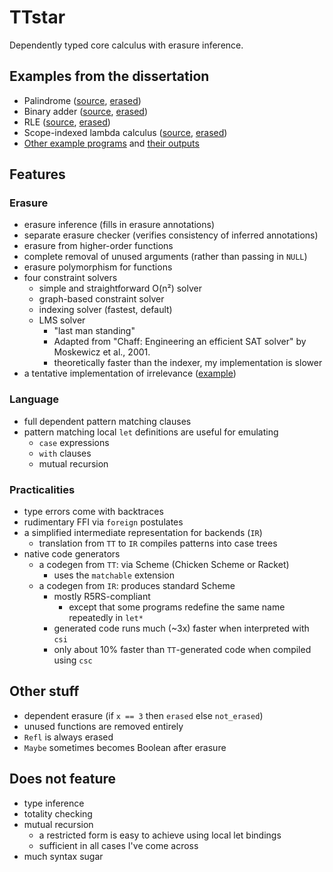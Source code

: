 # TTstar

Dependently typed core calculus with erasure inference.

## Examples from the dissertation

* Palindrome ([source](https://github.com/ziman/ttstar/blob/master/examples/palindrome.tt),
  [erased](https://github.com/ziman/ttstar/blob/master/examples/outputs/palindrome/erased.tt))
* Binary adder ([source](https://github.com/ziman/ttstar/blob/master/examples/bin.tt),
  [erased](https://github.com/ziman/ttstar/blob/master/examples/outputs/bin/erased.tt))
* RLE ([source](https://github.com/ziman/ttstar/blob/master/examples/rle.tt),
  [erased](https://github.com/ziman/ttstar/blob/master/examples/outputs/rle/erased.tt))
* Scope-indexed lambda calculus ([source](https://github.com/ziman/ttstar/blob/master/examples/tt.tt),
  [erased](https://github.com/ziman/ttstar/blob/master/examples/outputs/tt/erased.tt))
* [Other example programs](https://github.com/ziman/ttstar/tree/master/examples)
  and [their outputs](https://github.com/ziman/ttstar/tree/master/examples/outputs)

## Features

### Erasure

* erasure inference (fills in erasure annotations)
* separate erasure checker (verifies consistency of inferred annotations)
* erasure from higher-order functions
* complete removal of unused arguments (rather than passing in `NULL`)
* erasure polymorphism for functions
* four constraint solvers
    * simple and straightforward O(n²) solver
    * graph-based constraint solver
    * indexing solver (fastest, default)
    * LMS solver
        * "last man standing"
        * Adapted from "Chaff: Engineering an efficient SAT solver"
          by Moskewicz et al., 2001.
        * theoretically faster than the indexer, my implementation is slower
* a tentative implementation of irrelevance ([example](https://github.com/ziman/ttstar/blob/master/examples/irrelevance.tt))

### Language

* full dependent pattern matching clauses
* pattern matching local `let` definitions are useful for emulating
    * `case` expressions
    * `with` clauses
    * mutual recursion

### Practicalities

* type errors come with backtraces
* rudimentary FFI via `foreign` postulates
* a simplified intermediate representation for backends (`IR`)
    * translation from `TT` to `IR` compiles patterns into case trees
* native code generators
    * a codegen from `TT`: via Scheme (Chicken Scheme or Racket)
        * uses the `matchable` extension
    * a codegen from `IR`: produces standard Scheme
        * mostly R5RS-compliant
            * except that some programs redefine the same name repeatedly in `let*`
        * generated code runs much (~3x) faster when interpreted with `csi`
        * only about 10% faster than `TT`-generated code when compiled using `csc`

## Other stuff

* dependent erasure (if `x == 3` then `erased` else `not_erased`)
* unused functions are removed entirely
* `Refl` is always erased
* `Maybe` sometimes becomes Boolean after erasure

## Does not feature

* type inference
* totality checking
* mutual recursion
	* a restricted form is easy to achieve using local let bindings
	* sufficient in all cases I've come across
* much syntax sugar

<!--
Besides what the original paper had, we have:
* [M] support of inductive families and full dependent pattern matching
    * M-L avoids this entirely
* [MP] erasure polymorphism for let-bound names (includes top-level)
    * but not lambda-bound names
* checkable result of erasure
* an erasure calculus
* equivalence of pattern clauses vs. case trees
* pruning case trees
* local pattern-matching clauses in let
    * actually, let is fully equivalent to top-level
    * only one definition per let at the moment; absolutely not necessary, I just can't be bothered to invent good syntax for it
* separate typechecker that checks the result of inference

Symbols:
* [P] = improvement over previous paper, [M] = improvement over Mishra-Linger


### TODO
* good error reporting
* first-order evars for unlimited-rank polymorphism
* mutual recursion
    * this is fairly easy but it requires clumsy propagation of constraints
    * (iterate checking of Defs until the set of constraints does not change)
    * leave out of paper
    * if let f, g in X, then while checking body of f, we have empty set of constraints for g
    * therefore the reference to g in the body of f puts wrong constraints in
    * also implementable by non-mutual recursion with an extra tag argument

#### Short-term TODO
* fix mutual recursion in the implementation
    * then fix typing rules in the paper
* continue with the proofs in the paper
* This rule is disgustingly complicated but it just says "take all
known equalities and rewrite everything".
* Resolve telescopicness of lets. Let is not telescopic because it's
mutually recursive. Fix that.
* Probably nothing is telescopic in the Greek.

### Secondary features
* backtrace in typechecker
* erasure explorer (defunct)
* including very dependent functions
* erasure of whole functions (dead function removal)
* recursion
* every binder is a `Def`
* `Refl` is erased
-->
